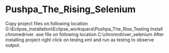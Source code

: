 # Pushpa_The_Rising_Selenium
Copy project files on following location
G:\Eclipse_installation\Eclipse_workspace\Pushpa_The_Rise_Testing
Install chromedriver .exe file on following location
C:\chromrdriver_selenium
After installing project right click on testng.xml and run as testng to observe output.
